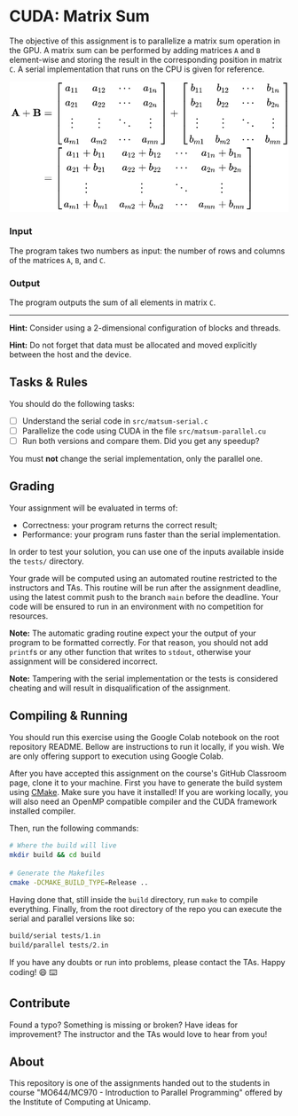 CUDA: Matrix Sum
================================================================================

The objective of this assignment is to parallelize a matrix sum operation in the
GPU. A matrix sum can be performed by adding matrices `A` and `B` element-wise
and storing the result in the corresponding position in matrix `C`. A serial
implementation that runs on the CPU is given for reference.

![Matrix Addition](images/example.png)

### Input

The program takes two numbers as input: the number of rows and columns of the
matrices `A`, `B`, and `C`.

### Output

The program outputs the sum of all elements in matrix `C`.

<hr />

**Hint:** Consider using a 2-dimensional configuration of blocks and threads.

**Hint:** Do not forget that data must be allocated and moved explicitly between
the host and the device.

Tasks & Rules
--------------------------------------------------------------------------------

You should do the following tasks:

- [ ] Understand the serial code in `src/matsum-serial.c`
- [ ] Parallelize the code using CUDA in the file `src/matsum-parallel.cu`
- [ ] Run both versions and compare them. Did you get any speedup?

You must **not** change the serial implementation, only the parallel one.

Grading
--------------------------------------------------------------------------------

Your assignment will be evaluated in terms of:

- Correctness: your program returns the correct result;
- Performance: your program runs faster than the serial implementation.

In order to test your solution, you can use one of the inputs available inside
the `tests/` directory.

Your grade will be computed using an automated routine restricted to the
instructors and TAs. This routine will be run after the assignment deadline,
using the latest commit push to the branch `main` before the deadline. Your
code will be ensured to run in an environment with no competition for resources.

**Note:** The automatic grading routine expect your the output of
your program to be formatted correctly. For that reason, you should not add
`printf`s or any other function that writes to `stdout`, otherwise your
assignment will be considered incorrect.

**Note:** Tampering with the serial implementation or the tests is considered
cheating and will result in disqualification of the assignment.

Compiling & Running
--------------------------------------------------------------------------------

You should run this exercise using the Google Colab notebook on the root repository README. Bellow are instructions to run it locally, if you wish. We are only offering support to execution using Google Colab.

After you have accepted this assignment on the course's GitHub Classroom page,
clone it to your machine. First you have to generate the build system using
[CMake](https://cmake.org/). Make sure you have it installed!  If you are
working locally, you will also need an OpenMP compatible compiler and the CUDA
framework installed compiler.

Then, run the following commands:

```bash
# Where the build will live
mkdir build && cd build

# Generate the Makefiles
cmake -DCMAKE_BUILD_TYPE=Release ..
```

Having done that, still inside the `build` directory, run `make` to compile
everything. Finally, from the root directory of the repo you can execute the
serial and parallel versions like so:

```bash
build/serial tests/1.in
build/parallel tests/2.in
```

If you have any doubts or run into problems, please contact the TAs. Happy
coding! :smile: :keyboard:

Contribute
--------------------------------------------------------------------------------

Found a typo? Something is missing or broken? Have ideas for improvement? The
instructor and the TAs would love to hear from you!

About
--------------------------------------------------------------------------------

This repository is one of the assignments handed out to the students in course
"MO644/MC970 - Introduction to Parallel Programming" offered by the Institute of
Computing at Unicamp.

